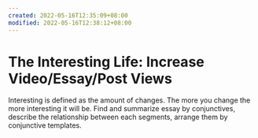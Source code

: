```yaml
---
created: 2022-05-16T12:35:09+08:00
modified: 2022-05-16T12:38:12+08:00
---
```


# The Interesting Life: Increase Video/Essay/Post Views

Interesting is defined as the amount of changes. The more you change the more interesting it will be.
Find and summarize essay by conjunctives, describe the relationship between each segments, arrange them by conjunctive templates.
